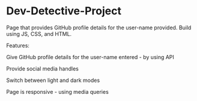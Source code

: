 # Dev-Detective-Project


Page that provides GitHub profile details for the user-name provided. Build using JS, CSS, and HTML.

Features:

Give GitHub profile details for the user-name entered - by using API

Provide social media handles

Switch between light and dark modes

Page is responsive - using media queries
